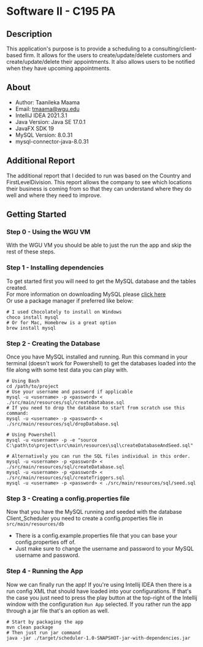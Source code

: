 # Software II - C195 PA

## Description

This application's purpose is to provide a scheduling to a consulting/client-based firm. It allows for the users to
create/update/delete customers and create/update/delete their appointments. It also allows users to be notified when
they have upcoming appointments.

## About

* Author: Taanileka Maama
* Email: tmaama@wgu.edu
* IntelliJ IDEA 2021.3.1
* Java Version: Java SE 17.0.1
* JavaFX SDK 19
* MySQL Version: 8.0.31
* mysql-connector-java-8.0.31

## Additional Report

The additional report that I decided to run was based on the Country and FirstLevelDivision. This report allows the
company to see which locations their business is coming from so that they can understand where they do well and where
they need to improve.

## Getting Started

### Step 0 - Using the WGU VM
With the WGU VM you should be able to just the run the app and skip the rest of these steps.

### Step 1 - Installing dependencies

To get started first you will need to get the MySQL database and the tables created. <br/>
For more information on downloading MySQL please [click here](https://dev.mysql.com/downloads/installer/) <br/>
Or use a package manager if preferred like below:

```shell
# I used Chocolately to install on Windows
choco install mysql
# Or for Mac, Homebrew is a great option
brew install mysql
```

### Step 2 - Creating the Database

Once you have MySQL installed and running. Run this command in your terminal (doesn't work for Powershell) to get the
databases loaded into the file along with some test data you can play with.

```shell
# Using Bash
cd /path/to/project
# Use your username and password if applicable
mysql -u <username> -p <password> < ./src/main/resources/sql/createDatabase.sql
# If you need to drop the database to start from scratch use this command:
mysql -u <username> -p <password> < ./src/main/resources/sql/dropDatabase.sql

# Using Powershell
mysql -u <username> -p -e "source C:\path\to\project\src\main\resources\sql\createDatabaseAndSeed.sql"

# Alternatively you can run the SQL files individual in this order.
mysql -u <username> -p <password> < ./src/main/resources/sql/createDatabase.sql
mysql -u <username> -p <password> < ./src/main/resources/sql/createTriggers.sql
mysql -u <username> -p <password> < ./src/main/resources/sql/seed.sql
```

### Step 3 - Creating a config.properties file

Now that you have the MySQL running and seeded with the database Client_Scheduler you need to create a config.properties
file in `src/main/resources/db`

* There is a config.example.properties file that you can base your config.properties off of.
* Just make sure to change the username and password to your MySQL username and password.

### Step 4 - Running the App

Now we can finally run the app! If you're using Intellij IDEA then there is a run config XML that should have loaded
into your configurations. If that's the case you just need to press the play button at the top-right of the Intellij
window with the configuration `Run App` selected. If you rather run the app through a jar file that's an option as well.

```shell
# Start by packaging the app
mvn clean package
# Then just run jar command
java -jar ./target/scheduler-1.0-SNAPSHOT-jar-with-dependencies.jar
```
